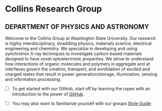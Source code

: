 # Collins Research Group
## DEPARTMENT OF PHYSICS AND ASTRONOMY
Welcome to the Collins Group at Washington State University. Our research is highly interdisciplinary, straddling physics, materials science, electrical engineering and chemistry. We specialize in developing and using synchrotron X-ray techniques to investigate carbon-based materials designed to have novel optoelectronic properties. We strive to understand how interactions of organic molecules and polymers in aggregate and at interfaces govern the creation, transport, and annihilation of excited and charged states that result in power generation/storage, illumination, sensing and information processing.

- [ ] To get started with our GitHub, start off by learning the ropes with an introduction to the power of [GitHub](https://docs.github.com/en/get-started/quickstart/hello-world).
- [ ] You may also want to familiarize yourself with our groups [Style Guide](https://github.com/WSU-Carbon-Lab/Setup)


